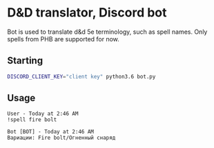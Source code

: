 # D&D translator, Discord bot
Bot is used to translate d&d 5e terminology, such as spell names. Only spells from PHB are supported for now.

## Starting
```bash
DISCORD_CLIENT_KEY="client key" python3.6 bot.py
```

## Usage
```
User - Today at 2:46 AM
!spell fire bolt

Bot [BOT] - Today at 2:46 AM
Вариации: Fire bolt/Огненный снаряд
```
